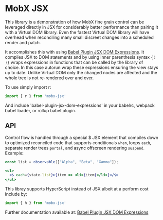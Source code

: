 # MobX JSX

This library is a demonstration of how MobX fine grain control can be leveraged directly in JSX for considerably better performance than pairing it with a Virtual DOM library. Even the fastest Virtual DOM library will have overhead when reconciling many small discreet changes into a scheduled render and patch.

It accomplishes this with using [Babel Plugin JSX DOM Expressions](https://github.com/ryansolid/babel-plugin-jsx-dom-expressions). It compiles JSX to DOM statements and by using inner parenthesis syntax ```{( )}``` wraps expressions in functions that can be called by the library of choice. In this case autorun wrap these expressions ensuring the view stays up to date. Unlike Virtual DOM only the changed nodes are affected and the whole tree is not re-rendered over and over.

To use simply import r:

```js
import { r } from 'mobx-jsx'
```

And include 'babel-plugin-jsx-dom-expressions' in your babelrc, webpack babel loader, or rollup babel plugin.

## API

Control flow is handled through a special $ JSX element that compiles down to optimized reconciled code that supports conditionals `when`, loops `each`, separate render trees `portal`, and async offscreen rendering `suspend`. Example:

```jsx
const list = observable(["Alpha", "Beta", "Gamma"]);

<ul>
  <$ each={state.list}>{item => <li>{item}</li>}</$>
</ul>
```
This libray supports HyperScript instead of JSX albeit at a perform cost include by:
```js
import { h } from 'mobx-jsx'
```

Further documentation available at: [Babel Plugin JSX DOM Expressions](https://github.com/ryansolid/babel-plugin-jsx-dom-expressions)

